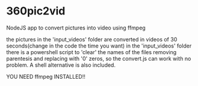 # 360pic2vid
NodeJS app to convert pictures into video using ffmpeg

the pictures in the 'input_videos' folder are converted in videos of 30 seconds(change in the code the time you want)
in the 'input_videos' folder there is a powershell script to 'clear' the names of the files removing parentesis and replacing with '0' zeros, so the convert.js can work with no problem.
A shell alternative is also included.

YOU NEED ffmpeg  INSTALLED!!
